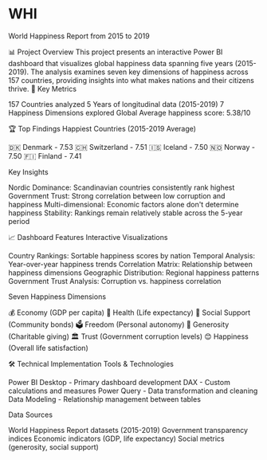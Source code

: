 # WHI
World Happiness Report from 2015 to 2019

📊 Project Overview
This project presents an interactive Power BI dashboard that visualizes global happiness data spanning five years (2015-2019). The analysis examines seven key dimensions of happiness across 157 countries, providing insights into what makes nations and their citizens thrive.
🎯 Key Metrics

157 Countries analyzed
5 Years of longitudinal data (2015-2019)
7 Happiness Dimensions explored
Global Average happiness score: 5.38/10

🏆 Top Findings
Happiest Countries (2015-2019 Average)

🇩🇰 Denmark - 7.53
🇨🇭 Switzerland - 7.51
🇮🇸 Iceland - 7.50
🇳🇴 Norway - 7.50
🇫🇮 Finland - 7.41

Key Insights

Nordic Dominance: Scandinavian countries consistently rank highest
Government Trust: Strong correlation between low corruption and happiness
Multi-dimensional: Economic factors alone don't determine happiness
Stability: Rankings remain relatively stable across the 5-year period

📈 Dashboard Features
Interactive Visualizations

Country Rankings: Sortable happiness scores by nation
Temporal Analysis: Year-over-year happiness trends
Correlation Matrix: Relationship between happiness dimensions
Geographic Distribution: Regional happiness patterns
Government Trust Analysis: Corruption vs. happiness correlation

Seven Happiness Dimensions

💰 Economy (GDP per capita)
🏥 Health (Life expectancy)
👥 Social Support (Community bonds)
🗳️ Freedom (Personal autonomy)
🤝 Generosity (Charitable giving)
🏛️ Trust (Government corruption levels)
😊 Happiness (Overall life satisfaction)

🛠️ Technical Implementation
Tools & Technologies

Power BI Desktop - Primary dashboard development
DAX - Custom calculations and measures
Power Query - Data transformation and cleaning
Data Modeling - Relationship management between tables

Data Sources

World Happiness Report datasets (2015-2019)
Government transparency indices
Economic indicators (GDP, life expectancy)
Social metrics (generosity, social support)

